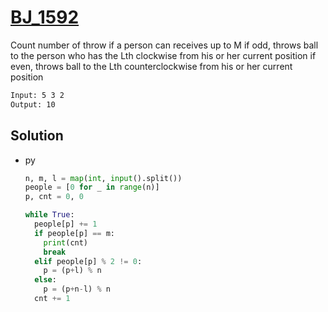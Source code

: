 # [BJ_1592](https://acmicpc.net/problem/1592)

Count number of throw if a person can receives up to M
if odd, throws ball to the person who has the Lth clockwise from his or her current position
if even, throws ball to the Lth counterclockwise from his or her current position

```txt
Input: 5 3 2
Output: 10
```

## Solution

* py

  ```py
  n, m, l = map(int, input().split())
  people = [0 for _ in range(n)]
  p, cnt = 0, 0

  while True:
    people[p] += 1
    if people[p] == m:
      print(cnt)
      break
    elif people[p] % 2 != 0:
      p = (p+l) % n
    else:
      p = (p+n-l) % n
    cnt += 1
  ```
